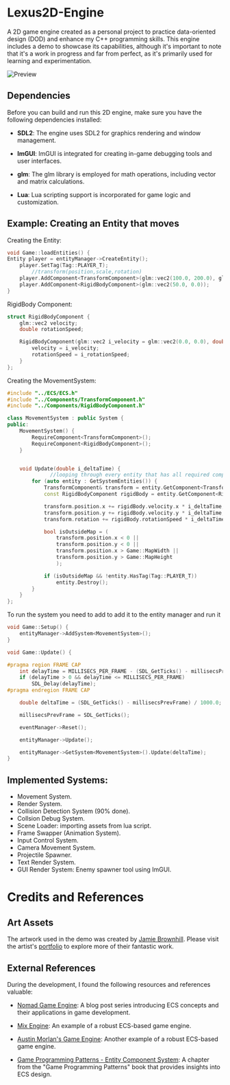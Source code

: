 # Lexus2D-Engine

A 2D game engine created as a personal project to practice data-oriented design (DOD) and enhance my C++ programming skills. This engine includes a demo to showcase its capabilities, although it's important to note that it's a work in progress and far from perfect, as it's primarily used for learning and experimentation. 

![Preview](https://s11.gifyu.com/images/SgG7q.gif)

## Dependencies

Before you can build and run this 2D engine, make sure you have the following dependencies installed:

- **SDL2**: The engine uses SDL2 for graphics rendering and window management.

- **ImGUI**: ImGUI is integrated for creating in-game debugging tools and user interfaces.

- **glm**: The glm library is employed for math operations, including vector and matrix calculations.

- **Lua**: Lua scripting support is incorporated for game logic and customization.

## Example: Creating an Entity that moves
Creating the Entity:

```cpp
void Game::loadEntities() {
Entity player = entityManager->CreateEntity();
	player.SetTag(Tag::PLAYER_T);
        //transform(position,scale,rotation)
	player.AddComponent<TransformComponent>(glm::vec2(100.0, 200.0), glm::vec2(2, 2), 0.0);
	player.AddComponent<RigidBodyComponent>(glm::vec2(50.0, 0.0));
}
```
RigidBody Component:

```cpp
struct RigidBodyComponent {
	glm::vec2 velocity;
	double rotationSpeed;

	RigidBodyComponent(glm::vec2 i_velocity = glm::vec2(0.0, 0.0), double i_rotationSpeed = 0.0) {
		velocity = i_velocity;
		rotationSpeed = i_rotationSpeed;
	}
};
```

Creating the MovementSystem:

```cpp
#include "../ECS/ECS.h"
#include "../Components/TransformComponent.h"
#include "../Components/RigidBodyComponent.h"

class MovementSystem : public System {
public:
	MovementSystem() {
		RequireComponent<TransformComponent>();
		RequireComponent<RigidBodyComponent>();
	}


	void Update(double i_deltaTime) {
              //looping through every entity that has all required component
		for (auto entity : GetSystemEntities()) {
			TransformComponent& transform = entity.GetComponent<TransformComponent>();
			const RigidBodyComponent rigidBody = entity.GetComponent<RigidBodyComponent>();

			transform.position.x += rigidBody.velocity.x * i_deltaTime;
			transform.position.y += rigidBody.velocity.y * i_deltaTime;
			transform.rotation += rigidBody.rotationSpeed * i_deltaTime;

			bool isOutsideMap = (
				transform.position.x < 0 ||
				transform.position.y < 0 ||
				transform.position.x > Game::MapWidth ||
				transform.position.y > Game::MapHeight
				);

			if (isOutsideMap && !entity.HasTag(Tag::PLAYER_T))
				entity.Destroy();
		}
	}
};
```

To run the system you need to add to add it to the entity manager and run it

```cpp
void Game::Setup() {
	entityManager->AddSystem<MovementSystem>();
}

void Game::Update() {

#pragma region FRAME CAP
	int delayTime = MILLISECS_PER_FRAME - (SDL_GetTicks() - millisecsPrevFrame);
	if (delayTime > 0 && delayTime <= MILLISECS_PER_FRAME)
		SDL_Delay(delayTime);
#pragma endregion FRAME CAP

	double deltaTime = (SDL_GetTicks() - millisecsPrevFrame) / 1000.0;

	millisecsPrevFrame = SDL_GetTicks();

	eventManager->Reset();

	entityManager->Update();

	entityManager->GetSystem<MovementSystem>().Update(deltaTime);
}
```

## Implemented Systems:

- Movement System.
- Render System.
- Collision Detection System (90% done).
- Collsion Debug System.
- Scene Loader: importing assets from lua script.
- Frame Swapper (Animation System).
- Input Control System.
- Camera Movement System.
- Projectile Spawner.
- Text Render System.
- GUI Render System: Enemy spawner tool using ImGUI.

# Credits and References

## Art Assets

The artwork used in the demo was created by [Jamie Brownhill](https://ko-fi.com/jamiebrownhill). Please visit the artist's [portfolio](https://www.jamiebrownhill.com/) to explore more of their fantastic work.

## External References

During the development, I found the following resources and references valuable:

- [Nomad Game Engine](https://savas.ca/nomad): A blog post series introducing ECS concepts and their applications in game development.

- [Mix Engine](https://github.com/arvidsson/Mix): An example of a robust ECS-based game engine.

- [Austin Morlan's Game Engine](https://austinmorlan.com/posts/entity_component_system/): Another example of a robust ECS-based game engine.

- [Game Programming Patterns - Entity Component System](https://gameprogrammingpatterns.com/component.html): A chapter from the "Game Programming Patterns" book that provides insights into ECS design.


